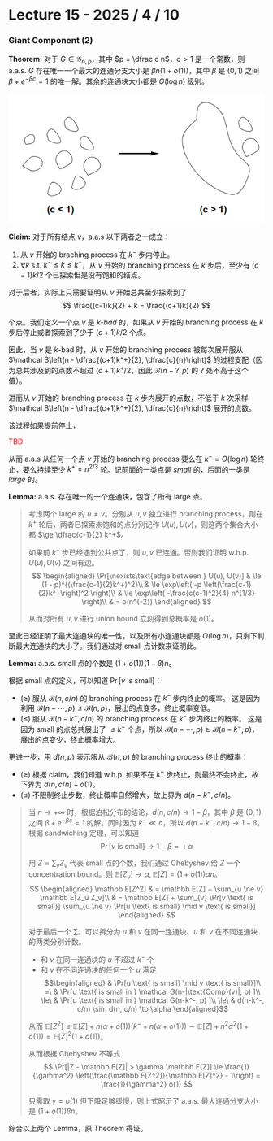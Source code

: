 # Lecture 15 - 2025 / 4 / 10

### Giant Component (2)

**Theorem:** 对于 $G \in \mathcal G_{n, p}$，其中 $p = \dfrac c n$，$c > 1$ 是一个常数，则 a.a.s. $G$ 存在唯一一个最大的连通分支大小是 $\beta n(1 + o(1))$，其中 $\beta$ 是 $(0,1)$ 之间 $\beta + e^{-\beta c} = 1$ 的唯一解。其余的连通块大小都是 $O(\log n)$ 级别。

![](L15-1.png)

**Claim:** 对于所有结点 $v$，a.a.s 以下两者之一成立：
1. 从 $v$ 开始的 braching process 在 $k^-$ 步内停止。
2. $\forall k$ s.t. $k^- \le k \le k^+$，从 $v$ 开始的 branching process 在 $k$ 步后，至少有 $(c-1)k/2$ 个已探索但是没有饱和的结点。

对于后者，实际上只需要证明从 $v$ 开始总共至少探索到了
$$ \frac{(c-1)k}{2} + k = \frac{(c+1)k}{2} $$

个点。我们定义一个点 $v$ 是 _$k$-bad_ 的，如果从 $v$ 开始的 branching process 在 $k$ 步后停止或者探索到了少于 $(c+1)k/2$ 个点。

因此，当 $v$ 是 $k$-bad 时，从 $v$ 开始的 branching process 被每次展开服从 $\mathcal B\left(n - \dfrac{(c+1)k^+}{2}, \dfrac{c}{n}\right)$ 的过程支配（因为总共涉及到的点数不超过 $(c+1)k^+/2$，因此 $\mathcal B(n-?, p)$ 的 $?$ 处不高于这个值）。

进而从 $v$ 开始的 branching process 在 $k$ 步内展开的点数，不低于 $k$ 次采样 $\mathcal B\left(n - \dfrac{(c+1)k^+}{2}, \dfrac{c}{n}\right)$ 展开的点数。

该过程如果提前停止，

<p style="color: red;">TBD</p>

从而 a.a.s 从任何一个点 $v$ 开始的 branching process 要么在 $k^- = O(\log n)$ 轮终止，要么持续至少 $k^+ = n^{2/3}$ 轮。记前面的一类点是 _small_ 的，后面的一类是 _large_ 的。

**Lemma:** a.a.s. 存在唯一的一个连通块，包含了所有 large 点。

> 考虑两个 large 的 $u \ne v$。分别从 $u, v$ 独立进行 branching process，则在 $k^+$ 轮后，两者已探索未饱和的点分别记作 $U(u), U(v)$，则这两个集合大小都 $\ge \dfrac{c-1}{2} k^+$。
>
> 如果前 $k^+$ 步已经遇到公共点了，则 $u, v$ 已连通。否则我们证明 w.h.p. $U(u), U(v)$ 之间有边。
$$ 
\begin{aligned}
\Pr[\nexists\text{edge between } U(u), U(v)] & \le 
(1 - p)^{(\frac{c-1}{2}k^+)^2}\\
& \le \exp\left( -p \left(\frac{c-1}{2}k^+\right)^2 \right)\\
& \le \exp\left( -\frac{c(c-1)^2}{4} n^{1/3} \right)\\
& = o(n^{-2})
\end{aligned}
$$
>
> 从而对所有 $u, v$ 进行 union bound 立刻得到总概率是 $o(1)$。

至此已经证明了最大连通块的唯一性，以及所有小连通块都是 $O(\log n)$，只剩下判断最大连通块的大小了。我们通过对 small 点计数来证明此。

**Lemma:** a.a.s. small 点的个数是 $(1 + o(1)) (1 - \beta) n$。

根据 small 点的定义，可以知道 $\Pr[v \text{ is small}]$：
* $(\ge)$ 服从 $\mathcal B(n, c/n)$ 的 branching process 在 $k^-$ 步内终止的概率。
  这是因为利用 $\mathcal B(n-\cdots, p) \le \mathcal B(n, p)$，展出的点变多，终止概率变低。
* $(\le)$ 服从 $\mathcal B(n-k^-, c/n)$ 的 branching process 在 $k^-$ 步内终止的概率。
  这是因为 small 的点总共展出了 $\le k^-$ 个点，所以 $\mathcal B(n-\cdots, p) \ge \mathcal B(n - k^-, p)$，展出的点变少，终止概率增大。

更进一步，用 $d(n,p)$ 表示服从 $\mathcal B(n, p)$ 的 branching process 终止的概率：
* $(\ge)$ 根据 claim，我们知道 w.h.p. 如果不在 $k^-$ 步终止，则最终不会终止，故下界为 $d(n, c/n) + o(1)$。
* $(\le)$ 不限制终止步数，终止概率自然增大，故上界为 $d(n-k^-, c/n)$。

> 当 $n \to +\infty$ 时，根据泊松分布的结论，$d(n, c/n) \to 1 - \beta$，其中 $\beta$ 是 $(0, 1)$ 之间 $\beta + e^{-\beta c} = 1$ 的解。同时因为 $k^- \ll n$，所以 $d(n - k^-, c / n) \to 1 - \beta$。根据 sandwiching 定理，可以知道
$$ \Pr[v \text{ is small}] \to 1 - \beta =: \alpha $$
>
> 用 $Z = \sum_v Z_v$ 代表 small 点的个数，我们通过 Chebyshev 给 $Z$ 一个 concentration bound。则 $\mathbb E[Z_v] \to \alpha, \mathbb E[Z]  = (1 + o(1)) \alpha n$。
$$ 
\begin{aligned}
\mathbb E[Z^2] & = \mathbb E[Z] + \sum_{u \ne v} \mathbb E[Z_u Z_v]\\
& = \mathbb E[Z] + \sum_{v} \Pr[v \text{ is small}] \sum_{u \ne v} \Pr[u \text{ is small} \mid v \text{ is small}]
\end{aligned}
$$
>
> 对于最后一个 $\sum$，可以拆分为 $u$ 和 $v$ 在同一连通块、$u$ 和 $v$ 在不同连通块的两类分别计数。
> * 和 $v$ 在同一连通块的 $u$ 不超过 $k^-$ 个
> * 和 $v$ 在不同连通块的任何一个 $u$ 满足
$$\begin{aligned}
& \Pr[u \text{ is small} \mid v \text{ is small}]\\
=\  &  \Pr[u \text{ is small in } \mathcal G(n-|\text{Comp}(v)|, p) ]\\
\le\  & \Pr[u \text{ is small in } \mathcal G(n-k^-, p) ]\\
\le\  & d(n-k^-, c/n) \sim d(n, c/n) \to \alpha
\end{aligned}$$
>
> 从而 $\mathbb E[Z^2] \le \mathbb E[Z] + n(\alpha + o(1))(k^- + n(\alpha+o(1))) \sim \mathbb E[Z]+  n^2 \alpha^2(1 + o(1)) = \mathbb E[Z]^2 (1 + o(1))$。
>
> 从而根据 Chebyshev 不等式 
$$ \Pr[|Z - \mathbb E[Z]| > \gamma \mathbb E[Z]] \le \frac{1}{\gamma^2} \left(\frac{\mathbb E[Z^2]}{\mathbb E[Z]^2} - 1\right) = \frac{1}{\gamma^2} o(1) $$
>
> 只需取 $\gamma = o(1)$ 但下降足够缓慢，则上式昭示了 a.a.s. 最大连通分支大小是 $(1 + o(1)) \beta n$。

综合以上两个 Lemma，原 Theorem 得证。